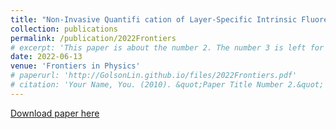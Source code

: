 ```yaml
---
title: "Non-Invasive Quantifi cation of Layer-Specific Intrinsic Fluorescence From Mucosa of theUterine Cervix Using Monte-Carlo-Based Models"
collection: publications
permalink: /publication/2022Frontiers
# excerpt: 'This paper is about the number 2. The number 3 is left for future work.'
date: 2022-06-13
venue: 'Frontiers in Physics'
# paperurl: 'http://GolsonLin.github.io/files/2022Frontiers.pdf'
# citation: 'Your Name, You. (2010). &quot;Paper Title Number 2.&quot; <i>Journal 1</i>. 1(2).'
---
```


[Download paper here](http://GolsonLin.github.io/files/2022Frontiers.pdf)
